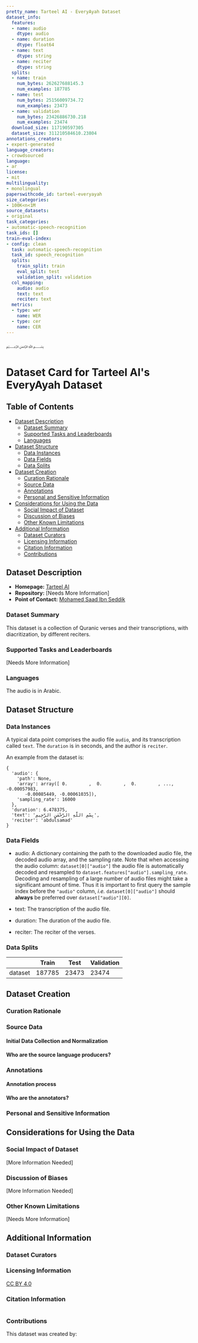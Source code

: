 ```yaml
---
pretty_name: Tarteel AI - EveryAyah Dataset
dataset_info:
  features:
  - name: audio
    dtype: audio
  - name: duration
    dtype: float64
  - name: text
    dtype: string
  - name: reciter
    dtype: string
  splits:
  - name: train
    num_bytes: 262627688145.3
    num_examples: 187785
  - name: test
    num_bytes: 25156009734.72
    num_examples: 23473
  - name: validation
    num_bytes: 23426886730.218
    num_examples: 23474
  download_size: 117190597305
  dataset_size: 311210584610.23804
annotations_creators:
- expert-generated
language_creators:
- crowdsourced
language:
- ar
license:
- mit
multilinguality:
- monolingual
paperswithcode_id: tarteel-everyayah
size_categories:
- 100K<n<1M
source_datasets:
- original
task_categories:
- automatic-speech-recognition
task_ids: []
train-eval-index:
- config: clean
  task: automatic-speech-recognition
  task_id: speech_recognition
  splits:
    train_split: train
    eval_split: test
    validation_split: validation
  col_mapping:
    audio: audio
    text: text
    reciter: text
  metrics:
  - type: wer
    name: WER
  - type: cer
    name: CER
---
```


﷽

# Dataset Card for Tarteel AI's EveryAyah Dataset

## Table of Contents
- [Dataset Description](#dataset-description)
  - [Dataset Summary](#dataset-summary)
  - [Supported Tasks and Leaderboards](#supported-tasks-and-leaderboards)
  - [Languages](#languages)
- [Dataset Structure](#dataset-structure)
  - [Data Instances](#data-instances)
  - [Data Fields](#data-fields)
  - [Data Splits](#data-splits)
- [Dataset Creation](#dataset-creation)
  - [Curation Rationale](#curation-rationale)
  - [Source Data](#source-data)
  - [Annotations](#annotations)
  - [Personal and Sensitive Information](#personal-and-sensitive-information)
- [Considerations for Using the Data](#considerations-for-using-the-data)
  - [Social Impact of Dataset](#social-impact-of-dataset)
  - [Discussion of Biases](#discussion-of-biases)
  - [Other Known Limitations](#other-known-limitations)
- [Additional Information](#additional-information)
  - [Dataset Curators](#dataset-curators)
  - [Licensing Information](#licensing-information)
  - [Citation Information](#citation-information)
  - [Contributions](#contributions)

## Dataset Description

- **Homepage:** [Tarteel AI](https://www.tarteel.ai/)
- **Repository:** [Needs More Information]
- **Point of Contact:** [Mohamed Saad Ibn Seddik](mailto:ms.ibnseddik@tarteel.ai)

### Dataset Summary

This dataset is a collection of Quranic verses and their transcriptions, with diacritization, by different reciters.

### Supported Tasks and Leaderboards

[Needs More Information]

### Languages

The audio is in Arabic.

## Dataset Structure

### Data Instances

A typical data point comprises the audio file `audio`, and its transcription called `text`.
The `duration` is in seconds, and the author is `reciter`.

An example from the dataset is:
```
{
  'audio': {
    'path': None,
    'array': array([ 0.        ,  0.        ,  0.        , ..., -0.00057983,
       -0.00085449, -0.00061035]),
    'sampling_rate': 16000
  },
  'duration': 6.478375,
  'text': 'بِسْمِ اللَّهِ الرَّحْمَنِ الرَّحِيمِ',
  'reciter': 'abdulsamad'
}
```

### Data Fields

- audio: A dictionary containing the path to the downloaded audio file, the decoded audio array, and the sampling rate. Note that when accessing the audio column: `dataset[0]["audio"]` the audio file is automatically decoded and resampled to `dataset.features["audio"].sampling_rate`. Decoding and resampling of a large number of audio files might take a significant amount of time. Thus it is important to first query the sample index before the `"audio"` column, *i.e.* `dataset[0]["audio"]` should **always** be preferred over `dataset["audio"][0]`.

- text: The transcription of the audio file.

- duration: The duration of the audio file. 

- reciter: The reciter of the verses. 

### Data Splits

|       | Train | Test | Validation |
| ----- | ----- | ---- | ---------- |
| dataset | 187785 | 23473 | 23474 |



## Dataset Creation

### Curation Rationale


### Source Data

#### Initial Data Collection and Normalization


#### Who are the source language producers?


### Annotations

#### Annotation process


#### Who are the annotators?



### Personal and Sensitive Information



## Considerations for Using the Data

### Social Impact of Dataset

[More Information Needed]

### Discussion of Biases

[More Information Needed]

### Other Known Limitations

[Needs More Information]

## Additional Information

### Dataset Curators



### Licensing Information

[CC BY 4.0](https://creativecommons.org/licenses/by/4.0/)

### Citation Information

```
```

### Contributions

This dataset was created by:
